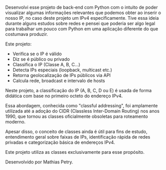 Desenvolvi esse projeto de back-end com Python com o intuito de poder visualizar algumas informações relevantes que podemos obter ao inserir o nosso IP, no caso deste projeto um IPv4 especificamente.
Tive essa ideia durante alguns estudos sobre redes e pensei que poderia ser algo legal para trabalhar um pouco com Python em uma aplicação diferente do que costumava produzir.

 Este projeto:
 - Verifica se o IP é válido
- Diz se é público ou privado
- Classifica o IP (Classe A, B, C...)
- Detecta IPs especiais (loopback, multicast etc.)
- Retorna geolocalização de IPs públicos via API
- Calcula rede, broadcast e intervalo de hosts

Neste projeto, a classificação do IP (A, B, C, D ou E) é usada de forma didática 
com base no primeiro octeto do endereço IPv4.

Essa abordagem, conhecida como "classful addressing", foi amplamente utilizada até a adoção do CIDR (Classless Inter-Domain Routing) nos anos 1990, que tornou as classes oficialmente obsoletas para roteamento moderno.

Apesar disso, o conceito de classes ainda é útil para fins de estudo, entendimento geral sobre faixas de IPs, identificação rápida de redes privadas e categorização básica de endereços IPv4. 

Este projeto utiliza as classes exclusivamente para esse propósito.


Desenvolvido por Mathias Petry.

